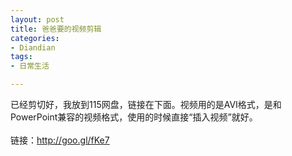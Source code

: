 ```yaml
---
layout: post
title: 爸爸要的视频剪辑
categories:
- Diandian
tags:
- 日常生活

---
```

已经剪切好，我放到115网盘，链接在下面。视频用的是AVI格式，是和PowerPoint兼容的视频格式，使用的时候直接“插入视频”就好。
<br />
<br />链接：http://goo.gl/fKe7